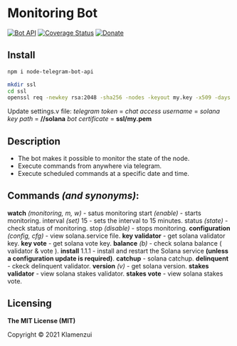 # Monitoring Bot

[![Bot API](https://img.shields.io/badge/Bot%20API-v.5.0-00aced.svg?style=flat-square&logo=telegram)](https://core.telegram.org/bots/api)
[![Coverage Status](https://img.shields.io/codecov/c/github/yagop/node-telegram-bot-api?style=flat-square&logo=codecov)](https://codecov.io/gh/yagop/node-telegram-bot-api)
[![Donate](https://img.shields.io/badge/Donate-PayPal-green.svg)](https://www.paypal.com/donate?hosted_button_id=C5U24TX9EN332)

## Install
```sh
npm i node-telegram-bot-api

mkdir ssl
cd ssl
openssl req -newkey rsa:2048 -sha256 -nodes -keyout my.key -x509 -days 365 -out my.pem -subj "/C=US/ST=Your City/L=Brooklyn/O=Your Company/<Your IP>:443"
```
Update settings.v file:
   *telegram token*  = **<telegram token>**
   *chat access username* = **<telegram username>**
   *solana key path* = **/<username>/solana**
   *bot certificate* = **ssl/my.pem**

## Description

- The bot makes it possible to monitor the state of the node.
- Execute commands from anywhere via telegram.
- Execute scheduled commands at a specific date and time.

## Commands *(and synonyms)*:
**watch** *(monitoring, m, w)* - satus monitoring
    start *(enable)*           - starts monitoring.
    interval *(set)* 15        - sets the interval to 15 minutes.
    status *(state)*           - check status of monitoring.
    stop *(disable)*           - stops monitoring.
**configuration** *(config, cfg)* - view solana.service file.
**key validator**                 - get solana validator key.
**key vote**                      - get solana vote key.
**balance** *(b)*                 - check solana balance ( validator & vote ).
**install** 1.1.1                 - install and restart the Solana service **(unless a configuration update is required)**.
**catchup**                       - solana catchup.
**delinquent**                    - ckeck delinquent validator.
**version** *(v)*                 - get solana version.
**stakes validator**              - view solana stakes validator.
**stakes vote**                   - view solana stakes vote.



## Licensing

**The MIT License (MIT)**

Copyright © 2021 Klamenzui
